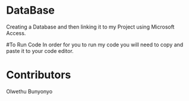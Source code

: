 # DataBase
Creating a Database and then linking it to my Project using Microsoft Access.

#To Run Code
In order for you to run my code you will need to copy and paste it to your code editor.

# Contributors
Olwethu Bunyonyo
